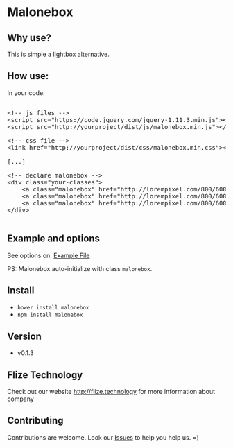 # Malonebox

## Why use?
This is simple a lightbox alternative.

## How use:
In your code:

<pre>

&lt;!-- js files -->
&lt;script src="https://code.jquery.com/jquery-1.11.3.min.js">&lt;/script>
&lt;script src="http://yourproject/dist/js/malonebox.min.js">&lt;/script>

&lt;!-- css file -->
&lt;link href="http://yourproject/dist/css/malonebox.min.css">&lt;/link>

[...]

&lt;!-- declare malonebox -->
&lt;div class="your-classes">
    &lt;a class="malonebox" href="http://lorempixel.com/800/600/abstract/">[your thumbnail...] &lt;/a>
    &lt;a class="malonebox" href="http://lorempixel.com/800/600/abstract/">[your thumbnail...] &lt;/a>
	&lt;a class="malonebox" href="http://lorempixel.com/800/600/abstract/">[your thumbnail...] &lt;/a>
&lt;/div>

</pre>

## Example and options

See options on: [Example File](https://github.com/flizeteam/malonebox/blob/master/example/index.html)

PS: Malonebox auto-initialize with class <code>malonebox</code>.

## Install

+ `bower install malonebox`
+ `npm install malonebox`

## Version
+ v0.1.3

## Flize Technology
Check out our website http://flize.technology for more information about company

## Contributing
Contributions are welcome. Look our [Issues](https://github.com/flizeteam/malonebox/issues) to help you help us. =)
